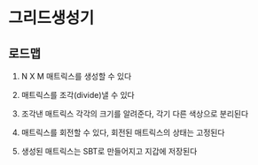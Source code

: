 # 그리드생성기

## 로드맵

1. N X M 매트릭스를 생성할 수 있다
2. 매트릭스를 조각(divide)낼 수 있다
3. 조각낸 매트릭스 각각의 크기를 알려준다, 각기 다른 색상으로 분리된다
4. 매트릭스를 회전할 수 있다, 회전된 매트릭스의 상태는 고정된다

5. 생성된 매트릭스는 SBT로 만들어지고 지갑에 저장된다
